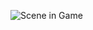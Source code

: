 ![Scene in Game](https://github.com/zumrudu-anka/BlogAppWithMVC/blob/master/Presentation/BlogAppWithMVC.gif)